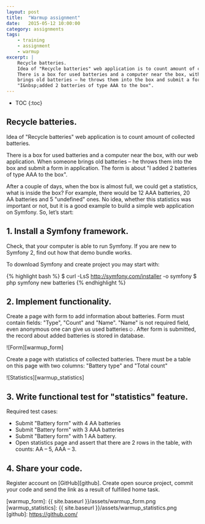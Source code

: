 ```yaml
---
layout: post
title:  "Warmup assignment"
date:   2015-05-12 10:00:00
category: assignments
tags:
    - training
    - assignment
    - warmup
excerpt: |
    Recycle batteries.
    Idea of "Recycle batteries" web application is to count amount of collected batteries.
    There is a box for used batteries and a computer near the box, with our web application. When someone
    brings old batteries – he throws them into the box and submit a form in application. The form is about
    "I&nbsp;added 2 batteries of type AAA to the box".
---
```

* TOC
{:toc}

## Recycle batteries.

Idea of "Recycle batteries" web application is to count amount of collected batteries.

There is a box for used batteries and a computer near the box, with our web application. When someone
brings old batteries – he throws them into the box and submit a form in application. The form is about
"I&nbsp;added 2 batteries of type AAA to the box".

After a couple of days, when the box is almost full, we could get a statistics, what is inside the box?
For example, there would be 12 AAA batteries, 20 AA batteries and 5 "undefined" ones. No idea,
whether this statistics was important or not, but it is a good example to build a simple web application on Symfony.
So, let’s start:

## 1. Install a Symfony framework.
 
Check, that your computer is able to run Symfony. If you are new to Symfony 2, find out how that demo bundle works.

To download Symfony and create project you may start with:

{% highlight bash %}
$ curl -LsS http://symfony.com/installer -o symfony
$ php symfony new batteries
{% endhighlight %}

## 2. Implement functionality.

Create a page with form to add information about batteries. 
Form must contain fields: "Type", "Count" and "Name". "Name" is not required field, even anonymous one can give us
used batteries☺. After form is submitted, the record about added batteries is stored in database.

![Form][warmup_form]

Create a page with statistics of collected batteries. There must be a table on this page with two columns:
"Battery type" and "Total count"

![Statistics][warmup_statistics]

## 3. Write functional test for "statistics" feature. 

Required test cases:
 
* Submit "Battery form" with 4 AA batteries
* Submit "Battery form" with 3 AAA batteries
* Submit "Battery form" with 1 AA battery.
* Open statistics page and assert that there are 2 rows in the table, with counts: AA – 5, AAA – 3.

## 4. Share your code.

Register account on [GitHub][github]. Create open source project, commit your code and send the link as a result of
fulfilled home task.

[warmup_form]:          {{ site.baseurl }}/assets/warmup_form.png
[warmup_statistics]:    {{ site.baseurl }}/assets/warmup_statistics.png
[github]:               https://github.com/